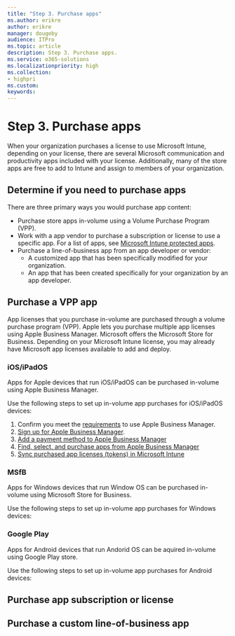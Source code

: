 ```yaml
---
title: "Step 3. Purchase apps"
ms.author: erikre
author: erikre
manager: dougeby
audience: ITPro
ms.topic: article
description: Step 3. Purchase apps.
ms.service: o365-solutions
ms.localizationpriority: high
ms.collection:
- highpri
ms.custom:
keywords:
---
```


# Step 3. Purchase apps

When your organization purchases a license to use Microsoft Intune, depending on your license, there are several Microsoft communication and productivity apps included with your license. Additionally, many of the store apps are free to add to Intune and assign to members of your organization. 

## Determine if you need to purchase apps

There are three primary ways you would purchase app content:
- Purchase store apps in-volume using a Volume Purchase Program (VPP).
- Work with a app vendor to purchase a subscription or license to use a specific app. For a list of apps, see [Microsoft Intune protected apps](/mem/intune/apps/apps-supported-intune-apps).
- Purchase a line-of-business app from an app developer or vendor:
    - A customized app that has been specifically modified for your organization.
    - An app that has been created specifically for your organization by an app developer.

## Purchase a VPP app

App licenses that you purchase in-volume are purchased through a volume purchase program (VPP). Apple lets you purchase multiple app licenses using Apple Business Manager. Microsoft offers the Microsoft Store for Business. Depending on your Microsoft Intune license, you may already have Microsoft app licenses available to add and deploy.

### iOS/iPadOS

Apps for Apple devices that run iOS/iPadOS can be purchased in-volume using Apple Business Manager. 

Use the following steps to set up in-volume app purchases for iOS/iPadOS devices:
1. Confirm you meet the [requirements](https://support.apple.com/guide/apple-business-manager/program-requirements-axm6d9dc7acf/web) to use Apple Business Manager.
2. [Sign up for Apple Business Manager](https://support.apple.com/guide/apple-business-manager/sign-up-axm402206497).
3. [Add a payment method to Apple Business Manager](https://support.apple.com/guide/apple-business-manager/review-content-payment-billing-information-axm746a59fa2)
4. [Find, select, and purchase apps from Apple Business Manager](https://support.apple.com/guide/apple-business-manager/select-and-purchase-content-axmc21817890)
5. [Sync purchased app licenses (tokens) in Microsoft Intune](/mem/intune/apps/vpp-apps-ios#upload-an-apple-vpp-or-apple-business-manager-location-token)

### MSfB

Apps for Windows devices that run Window OS can be purchased in-volume using Microsoft Store for Business. 

Use the following steps to set up in-volume app purchases for Windows devices:

### Google Play

Apps for Android devices that run Andorid OS can be aquired in-volume using Google Play store. 

Use the following steps to set up in-volume app purchases for Android devices:

## Purchase app subscription or license

## Purchase a custom line-of-business app


